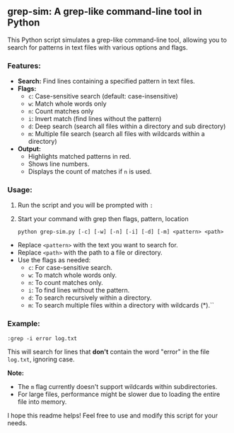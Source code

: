 ## **grep-sim: A grep-like command-line tool in Python**

This Python script simulates a grep-like command-line tool, allowing you to search for patterns in text files with various options and flags.

### **Features:**

- **Search:** Find lines containing a specified pattern in text files.
- **Flags:**
    - `c`: Case-sensitive search (default: case-insensitive)
    - `w`: Match whole words only
    - `n`: Count matches only
    - `i`: Invert match (find lines without the pattern)
    - `d`: Deep search (search all files within a directory and sub directory)
    - `m`: Multiple file search (search all files with wildcards within a directory)
- **Output:**
    - Highlights matched patterns in red.
    - Shows line numbers.
    - Displays the count of matches if `n` is used.

### **Usage:**

1. Run the script and you will be prompted with `:`
2. Start your command with grep then flags, pattern, location
    
    `python grep-sim.py [-c] [-w] [-n] [-i] [-d] [-m] <pattern> <path>`
    
- Replace `<pattern>` with the text you want to search for.
- Replace `<path>` with the path to a file or directory.
- Use the flags as needed:
    - `c`: For case-sensitive search.
    - `w`: To match whole words only.
    - `n`: To count matches only.
    - `i`: To find lines without the pattern.
    - `d`: To search recursively within a directory.
    - `m`: To search multiple files within a directory with wildcards (*).``

### **Example:**

 `:grep -i error log.txt`

This will search for lines that **don't** contain the word "error" in the file `log.txt`, ignoring case.

**Note:**

- The `m` flag currently doesn't support wildcards within subdirectories.
- For large files, performance might be slower due to loading the entire file into memory.

I hope this readme helps! Feel free to use and modify this script for your needs.